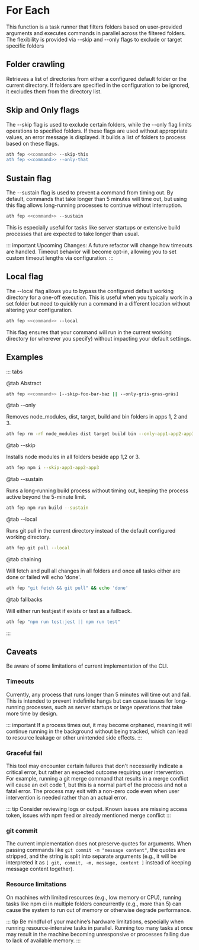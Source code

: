 # For Each

This function is a task runner that filters folders based on user-provided arguments and executes commands in parallel across the filtered folders. The flexibility is provided via --skip and --only flags to exclude or target specific folders

## Folder crawling

Retrieves a list of directories from either a configured default folder or the current directory.
If folders are specified in the configuration to be ignored, it excludes them from the directory list.

## Skip and Only flags

The --skip flag is used to exclude certain folders, while the --only flag limits operations to specified folders. If these flags are used without appropriate values, an error message is displayed.
It builds a list of folders to process based on these flags.

```sh
ath fep <<command>> --skip-this
ath fep <<command>> --only-that
```

## Sustain flag

The --sustain flag is used to prevent a command from timing out. By default, commands that take longer than 5 minutes will time out, but using this flag allows long-running processes to continue without interruption.

```sh
ath fep <<command>> --sustain
```

This is especially useful for tasks like server startups or extensive build processes that are expected to take longer than usual.

::: important Upcoming Changes:
A future refactor will change how timeouts are handled. Timeout behavior will become opt-in, allowing you to set custom timeout lengths via configuration.
:::

## Local flag

The --local flag allows you to bypass the configured default working directory for a one-off execution. This is useful when you typically work in a set folder but need to quickly run a command in a different location without altering your configuration.

```sh
ath fep <<command>> --local
```

This flag ensures that your command will run in the current working directory (or wherever you specify) without impacting your default settings.

## Examples

::: tabs

@tab Abstract

```sh
ath fep <<command>> [--skip-foo-bar-baz || --only-gris-gras-gräs]
```

@tab --only

Removes node_modules, dist, target, build and bin folders in apps 1, 2 and 3.

```sh
ath fep rm -rf node_modules dist target build bin --only-app1-app2-app3
```

@tab --skip

Installs node modules in all folders beside app 1,2 or 3.

```sh
ath fep npm i --skip-app1-app2-app3
```

@tab --sustain

Runs a long-running build process without timing out, keeping the process active beyond the 5-minute limit.

```sh
ath fep npm run build --sustain
```

@tab --local

Runs git pull in the current directory instead of the default configured working directory.

```sh
ath fep git pull --local
```

@tab chaining

Will fetch and pull all changes in all folders and once all tasks either are done or failed will echo 'done'.

```sh
ath fep "git fetch && git pull" && echo 'done'
```

@tab fallbacks

Will either run test:jest if exists or test as a fallback.

```sh
ath fep "npm run test:jest || npm run test"
```

:::

## Caveats

Be aware of some limitations of current implementation of the CLI.

### Timeouts

Currently, any process that runs longer than 5 minutes will time out and fail. This is intended to prevent indefinite hangs but can cause issues for long-running processes, such as server startups or large operations that take more time by design.

::: important
If a process times out, it may become orphaned, meaning it will continue running in the background without being tracked, which can lead to resource leakage or other unintended side effects.
:::

### Graceful fail

This tool may encounter certain failures that don't necessarily indicate a critical error, but rather an expected outcome requiring user intervention. For example, running a git merge command that results in a merge conflict will cause an exit code 1, but this is a normal part of the process and not a fatal error. The process may exit with a non-zero code even when user intervention is needed rather than an actual error.

::: tip
Consider reviewing logs or output. Known issues are missing access token, issues with npm feed or already mentioned merge conflict
:::

### git commit

The current implementation does not preserve quotes for arguments. When passing commands like `git commit -m "message content"`, the quotes are stripped, and the string is split into separate arguments (e.g., it will be interpreted it as `[ git, commit, -m, message, content ]` instead of keeping message content together).

### Resource limitations

On machines with limited resources (e.g., low memory or CPU), running tasks like npm ci in multiple folders concurrently (e.g., more than 5) can cause the system to run out of memory or otherwise degrade performance.

::: tip
Be mindful of your machine’s hardware limitations, especially when running resource-intensive tasks in parallel.
Running too many tasks at once may result in the machine becoming unresponsive or processes failing due to lack of available memory.
:::
